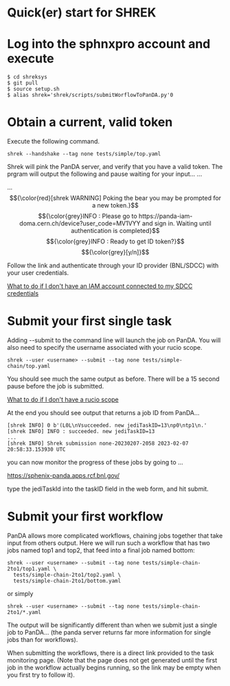 # Quick(er) start for SHREK

# Log into the sphnxpro account and execute
```
$ cd shreksys
$ git pull
$ source setup.sh
$ alias shrek='shrek/scripts/submitWorflowToPanDA.py'0
```

# Obtain a current, valid token

Execute the following command.
```
shrek --handshake --tag none tests/simple/top.yaml
```
Shrek will pink the PanDA server, and verify that you have a valid token.
The prgram will output the following and pause waiting for your input...
...

...
$${\color{red}[shrek WARNING] Poking the bear you may be prompted for a new token.}$$
$${\color{grey}INFO : Please go to https://panda-iam-doma.cern.ch/device?user_code=MV1VYY and sign in. Waiting until authentication is completed}$$
$${\color{grey}INFO : Ready to get ID token?}$$
$${\color{grey}[y/n]}$$

Follow the link and authenticate through your ID provider (BNL/SDCC) with
your user credentials.

[What to do if I don't have an IAM account connected to my SDCC credentials](linktbd)

# Submit your first single task 

Adding --submit to the command line will launch the job on PanDA.  You will
also need to specify the username associated with your rucio scope.
```
shrek --user <username> --submit --tag none tests/simple-chain/top.yaml
```

You should see much the same output as before.  There will be a 15 second
pause before the job is submitted.

[What to do if I don't have a rucio scope](linktbd)

At the end you should see output that returns a job ID from PanDA...

```
[shrek INFO] 0 b'(L0L\nVsucceeded. new jediTaskID=13\np0\ntp1\n.'
[shrek INFO] INFO : succeeded. new jediTaskID=13
...
[shrek INFO] Shrek submission none-20230207-2058 2023-02-07 20:58:33.153930 UTC
```

you can now monitor the progress of these jobs by going to ...

https://sphenix-panda.apps.rcf.bnl.gov/

type the jediTaskId into the taskID field in the web form, and hit submit.


# Submit your first workflow

PanDA allows more complicated workflows, chaining jobs together that take
input from others output.  Here we will run such a workflow that has two
jobs named top1 and top2, that feed into a final job named bottom:

```
shrek --user <username> --submit --tag none tests/simple-chain-2to1/top1.yaml \
  tests/simple-chain-2to1/top2.yaml \
  tests/simple-chain-2to1/bottom.yaml 
```
or simply
```
shrek --user <username> --submit --tag none tests/simple-chain-2to1/*.yaml
```
The output will be significantly different than when we submit just a single
job to PanDA... (the panda server returns far more information for single
jobs than for workflows).  

When submitting the workflows, there is a direct link provided to the
task monitoring page.  (Note that the page does not get generated until the
first job in the workflow actually begins running, so the link may be empty
when you first try to follow it).



